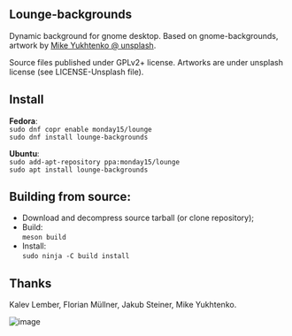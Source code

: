 ## Lounge-backgrounds

Dynamic background for gnome desktop. Based on gnome-backgrounds, artwork by [Mike Yukhtenko @ unsplash](https://unsplash.com/@yamaicle).

Source files published under GPLv2+ license. Artworks are under unsplash license (see LICENSE-Unsplash file).

## Install

**Fedora**:  
`sudo dnf copr enable monday15/lounge`  
`sudo dnf install lounge-backgrounds`

**Ubuntu**:  
`sudo add-apt-repository ppa:monday15/lounge`  
`sudo apt install lounge-backgrounds`

## Building from source:

- Download and decompress source tarball (or clone repository);
- Build:  
`meson build` 
- Install:  
`sudo ninja -C build install`

## Thanks

Kalev Lember, Florian Müllner, Jakub Steiner, Mike Yukhtenko.

![image](https://user-images.githubusercontent.com/42862490/61173671-d604a800-a5af-11e9-93a9-4f5ea06a7a69.png)

